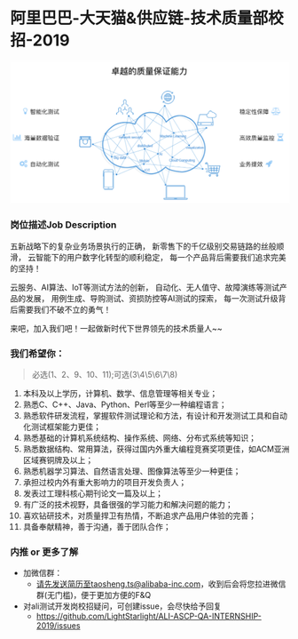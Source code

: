 # 阿里巴巴-大天猫&供应链-技术质量部校招-2019

![tmqa](https://raw.githubusercontent.com/LightStarlight/ALI-ASCP-QA-INTERNSHIP-2019/master/img/tmqa.png)

### 岗位描述Job Description

五新战略下的复杂业务场景执行的正确， 
新零售下的千亿级别交易链路的丝般顺滑， 
云智能下的用户数字化转型的顺利稳定， 
每一个产品背后需要我们追求完美的坚持！ 

云服务、AI算法、IoT等测试方法的创新， 
自动化、无人值守、故障演练等测试产品的发展， 
用例生成、导购测试、资损防控等AI测试的探索， 
每一次测试升级背后需要我们不破不立的勇气！ 

来吧，加入我们吧！一起做新时代下世界领先的技术质量人~~

### 我们希望你：
> 必选(1、2、9、10、11);可选(3\4\5\6\7\8)
1. 本科及以上学历，计算机、数学、信息管理等相关专业；
2. 熟悉C、C++、Java、Python、Perl等至少一种编程语言；
3. 熟悉软件研发流程，掌握软件测试理论和方法，有设计和开发测试工具和自动化测试框架能力更佳；
4. 熟悉基础的计算机系统结构、操作系统、网络、分布式系统等知识；
5. 熟悉数据结构、常用算法，获得过国内外重大编程竞赛奖项更佳，如ACM亚洲区域赛铜牌及以上；
6. 熟悉机器学习算法、自然语言处理、图像算法等至少一种更佳；
7. 承担过校内外有重大影响力的项目开发负责人；
8. 发表过工理科核心期刊论文一篇及以上；
9. 有广泛的技术视野，具备很强的学习能力和解决问题的能力；
10. 喜欢钻研技术，对质量捍卫有热情，不断追求产品用户体验的完善；
11. 具备奉献精神，善于沟通，善于团队合作；


### 内推 or 更多了解
+ 加微信群：
  + 请先发送简历至taosheng.ts@alibaba-inc.com，收到后会将您拉进微信群(无门槛)，便于更加方便的F&Q
+ 对ali测试开发岗校招疑问，可创建issue，会尽快给予回复
  + https://github.com/LightStarlight/ALI-ASCP-QA-INTERNSHIP-2019/issues
